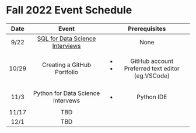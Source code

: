 # Fall 2022 Event Schedule

| Date | Event| Prerequisites |
| :-----: | :---: | :---: |
| 9/22| [SQL for Data Science Interviews](workshops/sql-for-ds-interviews.md)| None |
| 10/29|  Creating a GitHub Portfolio | <ul><li>GitHub account</li><li>Preferred text editor (eg.VSCode)</li></ul>
| 11/3| Python for Data Science Intervews |<ul><li>Python IDE</ul> |
| 11/17| TBD  |  |
| 12/1| TBD |  |








